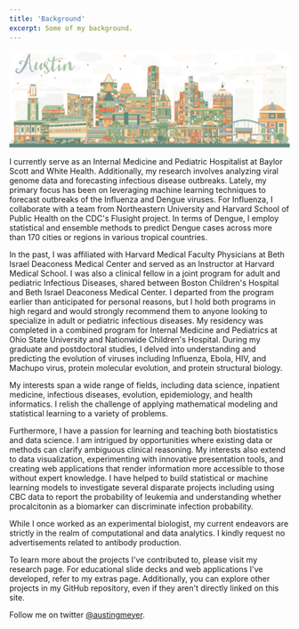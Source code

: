 ```yaml
---
title: 'Background'
excerpt: Some of my background.
---
```


![](/images/austin.jpg)

I currently serve as an Internal Medicine and Pediatric Hospitalist at Baylor Scott and White Health. Additionally, my research involves analyzing viral genome data and forecasting infectious disease outbreaks. Lately, my primary focus has been on leveraging machine learning techniques to forecast outbreaks of the Influenza and Dengue viruses. For Influenza, I collaborate with a team from Northeastern University and Harvard School of Public Health on the CDC's Flusight project. In terms of Dengue, I employ statistical and ensemble methods to predict Dengue cases across more than 170 cities or regions in various tropical countries.

In the past, I was affiliated with Harvard Medical Faculty Physicians at Beth Israel Deaconess Medical Center and served as an Instructor at Harvard Medical School. I was also a clinical fellow in a joint program for adult and pediatric Infectious Diseases, shared between Boston Children's Hospital and Beth Israel Deaconess Medical Center. I departed from the program earlier than anticipated for personal reasons, but I hold both programs in high regard and would strongly recommend them to anyone looking to specialize in adult or pediatric infectious diseases. My residency was completed in a combined program for Internal Medicine and Pediatrics at Ohio State University and Nationwide Children's Hospital. During my graduate and postdoctoral studies, I delved into understanding and predicting the evolution of viruses including Influenza, Ebola, HIV, and Machupo virus, protein molecular evolution, and protein structural biology.

My interests span a wide range of fields, including data science, inpatient medicine, infectious diseases, evolution, epidemiology, and health informatics. I relish the challenge of applying mathematical modeling and statistical learning to a variety of problems.

Furthermore, I have a passion for learning and teaching both biostatistics and data science. I am intrigued by opportunities where existing data or methods can clarify ambiguous clinical reasoning. My interests also extend to data visualization, experimenting with innovative presentation tools, and creating web applications that render information more accessible to those without expert knowledge. I have helped to build statistical or machine learning models to investigate several disparate projects including using CBC data to report the probability of leukemia and understanding whether procalcitonin as a biomarker can discriminate infection probability.

While I once worked as an experimental biologist, my current endeavors are strictly in the realm of computational and data analytics. I kindly request no advertisements related to antibody production.

To learn more about the projects I've contributed to, please visit my research page. For educational slide decks and web applications I've developed, refer to my extras page. Additionally, you can explore other projects in my GitHub repository, even if they aren't directly linked on this site.

Follow me on twitter <a href="https://twitter.com/austingmeyer">@austingmeyer</a>.